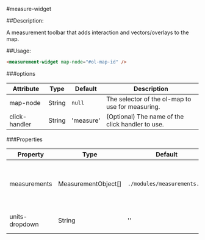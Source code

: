 #measure-widget

##Description:

A measurement toolbar that adds interaction and vectors/overlays to the map.

##Usage:

```html
<measurement-widget map-node="#ol-map-id" />
```

###options

Attribute        | Type   | Default | Description
---------------- | ------ | ------- | -----------
map-node      | String | `null`  | The selector of the ol-map to use for measuring.
click-handler | String | 'measure' | (Optional) The name of the click handler to use.

###Properties

Property        | Type   | Default | Description
---------------- | ------ | ------- | ---------------------------------------------------
measurements | MeasurementObject[] | `./modules/measurements.js` | The measurement types and units to use for this widget
units-dropdown | String | '' | The current value of the dropdown
